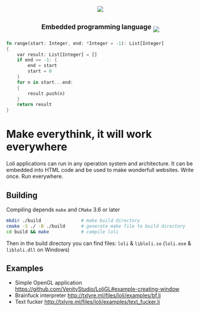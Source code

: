 <p align="center"><img src="http://newtoo.ucoz.net/user-content/Loli.png" /><p/>
<h2 align="center"><sup>Embedded programming language</sup> <img src="http://newtoo.ucoz.net/user-content/build-passes-badge.png" /></h2>


```rust
fn range(start: Integer, end: *Integer = -1): List[Integer]
{
    var result: List[Integer] = []
    if end == -1: {
        end = start
        start = 0
    }
    for n in start...end:
    {
        result.push(n)
    }
    return result
}
```

# Make everythink, it will work everywhere
Loli applications can run in any operation system and architecture. It can be embedded into HTML code and be used to make wonderfull websites. Write once. Run everywhere.

## Building

Compiling depends ``make`` and ``CMake`` 3.6 or later

```bash
mkdir ./build               # make build directory
cmake -S ./ -B ./build      # generate make file to build directory
cd build && make            # compile loli
```

Then in the build directory you can find files: ``loli`` & ``libloli.so`` (``loli.exe`` & ``libloli.dll`` on Windows)

## Examples

- Simple OpenGL application <https://github.com/VenityStudio/LoliGL#example-creating-window>
- Brainfuck interpreter <http://txlyre.ml/files/loli/examples/bf.li>
- Text fucker <http://txlyre.ml/files/loli/examples/text_fucker.li>
